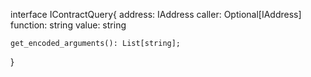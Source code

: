 interface IContractQuery{
    address: IAddress
    caller: Optional[IAddress]
    function: string
    value: string

    get_encoded_arguments(): List[string];
}